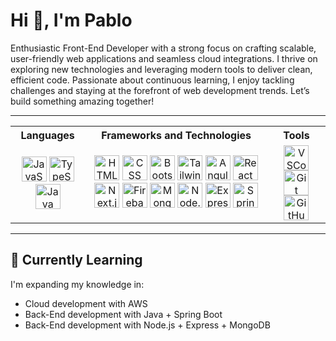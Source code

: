# Hi 👋, I'm Pablo

Enthusiastic Front-End Developer with a strong focus on crafting scalable, user-friendly web applications and seamless cloud integrations. I thrive on exploring new technologies and leveraging modern tools to deliver clean, efficient code. Passionate about continuous learning, I enjoy tackling challenges and staying at the forefront of web development trends. Let’s build something amazing together!

---

<table align="center">
  <tr>
    <th>Languages</th>
    <th>Frameworks and Technologies</th>
    <th>Tools</th>
  </tr>
  <tr>
    <td align="center">
      <img src="https://cdn.jsdelivr.net/gh/devicons/devicon/icons/javascript/javascript-original.svg" alt="JavaScript" width="40" height="40"/>
      <img src="https://cdn.jsdelivr.net/gh/devicons/devicon/icons/typescript/typescript-original.svg" alt="TypeScript" width="40" height="40"/>
      <img src="https://cdn.jsdelivr.net/gh/devicons/devicon/icons/java/java-original-wordmark.svg" alt="Java" width="40" height="40"/>
    </td>
    <td align="center">
      <img src="https://cdn.jsdelivr.net/gh/devicons/devicon/icons/html5/html5-original-wordmark.svg" alt="HTML" width="40" height="40"/>
      <img src="https://cdn.jsdelivr.net/gh/devicons/devicon/icons/css3/css3-original-wordmark.svg" alt="CSS" width="40" height="40"/>
      <img src="https://cdn.jsdelivr.net/gh/devicons/devicon/icons/bootstrap/bootstrap-original.svg" alt="Bootstrap" width="40" height="40"/>
      <img src="https://cdn.jsdelivr.net/gh/devicons/devicon/icons/tailwindcss/tailwindcss-original.svg" alt="Tailwind CSS" width="40" height="40"/>
      <img src="https://cdn.jsdelivr.net/gh/devicons/devicon/icons/angular/angular-original.svg" alt="Angular" width="40" height="40"/>
      <img src="https://cdn.jsdelivr.net/gh/devicons/devicon/icons/react/react-original-wordmark.svg" alt="React" width="40" height="40"/>
      <img src="https://cdn.jsdelivr.net/gh/devicons/devicon/icons/nextjs/nextjs-plain.svg" alt="Next.js" width="40" height="40"/>
      <img src="https://cdn.jsdelivr.net/gh/devicons/devicon/icons/firebase/firebase-plain.svg" alt="Firebase" width="40" height="40"/>
      <img src="https://cdn.jsdelivr.net/gh/devicons/devicon/icons/mongodb/mongodb-original.svg" alt="MongoDB" width="40" height="40"/>
      <img src="https://cdn.jsdelivr.net/gh/devicons/devicon/icons/nodejs/nodejs-original.svg" alt="Node.js" width="40" height="40"/>
      <img src="https://cdn.jsdelivr.net/gh/devicons/devicon/icons/express/express-original.svg" alt="Express.js" width="40" height="40"/>
      <img src="https://cdn.jsdelivr.net/gh/devicons/devicon/icons/spring/spring-original.svg" alt="Spring Boot" width="40" height="40"/>
    </td>
    <td align="center">
      <img src="https://cdn.jsdelivr.net/gh/devicons/devicon/icons/vscode/vscode-original.svg" alt="VSCode" width="40" height="40"/>
      <img src="https://cdn.jsdelivr.net/gh/devicons/devicon/icons/git/git-original.svg" alt="Git" width="40" height="40"/>
      <img src="https://cdn.jsdelivr.net/gh/devicons/devicon/icons/github/github-original.svg" alt="GitHub" width="40" height="40"/>
    </td>
  </tr>
</table>

---


## 🌱 Currently Learning  
I'm expanding my knowledge in:  
- Cloud development with AWS  
- Back-End development with Java + Spring Boot  
- Back-End development with Node.js + Express + MongoDB  



